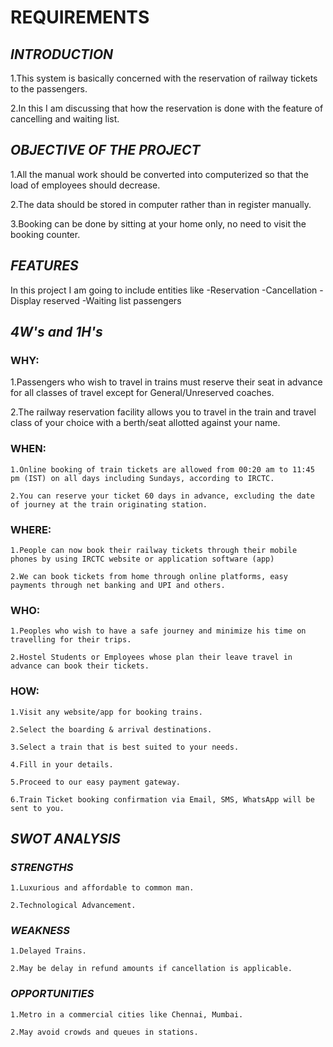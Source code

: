 # **REQUIREMENTS**



## *INTRODUCTION*


1.This system is basically concerned with the reservation of railway tickets to the passengers.

2.In this I am discussing that how the reservation is done with the feature of cancelling and waiting list.


## *OBJECTIVE OF THE PROJECT*


1.All the manual work should be converted into computerized so that the load of employees should decrease.

2.The data should be stored in computer rather than in register manually.

3.Booking can be done by sitting at your home only, no need to visit the booking counter.


## *FEATURES*


In this project I am going to include entities like
   -Reservation
   -Cancellation
   -Display reserved
   -Waiting list passengers


## *4W's and 1H's*


 ### **WHY:**

   1.Passengers who wish to travel in trains must reserve their seat in advance for all classes of travel except for General/Unreserved coaches.

   2.The railway reservation facility allows you to travel in the train and travel class of your choice with a berth/seat allotted against your name.


 ### **WHEN:**

    1.Online booking of train tickets are allowed from 00:20 am to 11:45 pm (IST) on all days including Sundays, according to IRCTC.

    2.You can reserve your ticket 60 days in advance, excluding the date of journey at the train originating station.


 ### **WHERE:**

    1.People can now book their railway tickets through their mobile phones by using IRCTC website or application software (app)

    2.We can book tickets from home through online platforms, easy payments through net banking and UPI and others.


 ### **WHO:**

    1.Peoples who wish to have a safe journey and minimize his time on travelling for their trips.

    2.Hostel Students or Employees whose plan their leave travel in advance can book their tickets.


 ### **HOW:**

    1.Visit any website/app for booking trains.

    2.Select the boarding & arrival destinations.

    3.Select a train that is best suited to your needs.

    4.Fill in your details.

    5.Proceed to our easy payment gateway.

    6.Train Ticket booking confirmation via Email, SMS, WhatsApp will be sent to you.


## *SWOT ANALYSIS*


 ### ***STRENGTHS***

    1.Luxurious and affordable to common man.

    2.Technological Advancement.


 ### ***WEAKNESS***

    1.Delayed Trains.

    2.May be delay in refund amounts if cancellation is applicable.

 ### ***OPPORTUNITIES***

    1.Metro in a commercial cities like Chennai, Mumbai.

    2.May avoid crowds and queues in stations.

